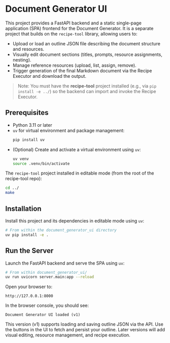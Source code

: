 # Document Generator UI

This project provides a FastAPI backend and a static single-page application (SPA) frontend for the Document Generator. It is a separate project that builds on the `recipe-tool` library, allowing users to:

- Upload or load an outline JSON file describing the document structure and resources.
- Visually edit document sections (titles, prompts, resource assignments, nesting).
- Manage reference resources (upload, list, assign, remove).
- Trigger generation of the final Markdown document via the Recipe Executor and download the output.

> Note: You must have the **recipe-tool** project installed (e.g., via `pip install -e ../`) so the backend can import and invoke the Recipe Executor.

## Prerequisites
- Python 3.11 or later
- `uv` for virtual environment and package management:
  ```bash
  pip install uv
  ```
- (Optional) Create and activate a virtual environment using `uv`:
  ```bash
  uv venv
  source .venv/bin/activate
  ```

The `recipe-tool` project installed in editable mode (from the root of the recipe-tool repo):
```bash
cd ../
make
```

## Installation

Install this project and its dependencies in editable mode using `uv`:

```bash
# From within the document_generator_ui directory
uv pip install -e .
```

## Run the Server

Launch the FastAPI backend and serve the SPA using `uv`:

```bash
# From within document_generator_ui/
uv run uvicorn server.main:app --reload
```

Open your browser to:

```
http://127.0.0.1:8000
```

In the browser console, you should see:

```
Document Generator UI loaded (v1)
```

This version (v1) supports loading and saving outline JSON via the API. Use the buttons in the UI to fetch and persist your outline. Later versions will add visual editing, resource management, and recipe execution.
